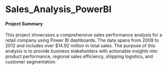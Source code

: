 # Sales_Analysis_PowerBI
#### Project Summary
This project showcases a comprehensive sales performance analysis for a retail company using Power BI dashboards. The data spans from 2009 to 2012 and includes over $14.92 million in total sales. The purpose of this analysis is to provide business stakeholders with actionable insights into product performance, regional sales efficiency, shipping logistics, and customer segmentation.
